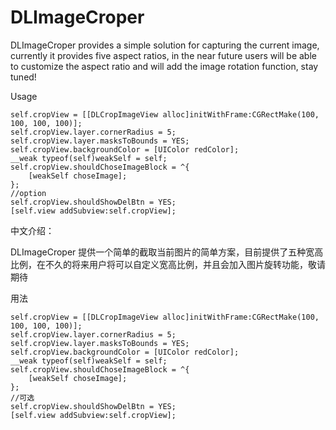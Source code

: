 # DLImageCroper

DLImageCroper provides a simple solution for capturing the current image, currently it provides five aspect ratios, in the near future users will be able to customize the aspect ratio and will add the image rotation function, stay tuned!

Usage

```
self.cropView = [[DLCropImageView alloc]initWithFrame:CGRectMake(100, 100, 100, 100)];
self.cropView.layer.cornerRadius = 5;
self.cropView.layer.masksToBounds = YES;
self.cropView.backgroundColor = [UIColor redColor];
__weak typeof(self)weakSelf = self;
self.cropView.shouldChoseImageBlock = ^{
    [weakSelf choseImage];
};
//option
self.cropView.shouldShowDelBtn = YES;
[self.view addSubview:self.cropView];
```

中文介绍：

DLImageCroper 提供一个简单的截取当前图片的简单方案，目前提供了五种宽高比例，在不久的将来用户将可以自定义宽高比例，并且会加入图片旋转功能，敬请期待

用法

```
self.cropView = [[DLCropImageView alloc]initWithFrame:CGRectMake(100, 100, 100, 100)];
self.cropView.layer.cornerRadius = 5;
self.cropView.layer.masksToBounds = YES;
self.cropView.backgroundColor = [UIColor redColor];
__weak typeof(self)weakSelf = self;
self.cropView.shouldChoseImageBlock = ^{
    [weakSelf choseImage];
};
//可选
self.cropView.shouldShowDelBtn = YES;
[self.view addSubview:self.cropView];
```


